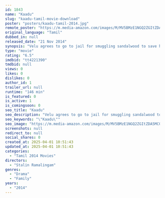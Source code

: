 ```yaml
---
id: 1843
name: "Kaadu"
slug: "kaadu-tamil-movie-download"
poster: "posters/kaadu-tamil-2014.jpg"
remote_poster: "https://m.media-amazon.com/images/M/MV5BMzE1NGQ2ZGItZDA5MC00ZTYyLThkMDctNTRiZjVhNmU2ZTMyXkEyXkFqcGdeQXVyMjA4OTI5NDQ@._V1_SX300.jpg"
original_language: "Tamil"
dubbed_in: null
released_date: "21 Nov 2014"
synopsis: "Velu agrees to go to jail for smuggling sandalwood to save his friend Karuna, whose aim is to become a forest officer. When Karuna's true colors come out, can Velu save the forest and its people?"
type: "movie"
rating: "6.5"
imdbid: "tt4221390"
tmdbid: null
views: 0
likes: 0
dislikes: 0
author_id: 1
trailer_url: null
runtime: "146 min"
is_featured: 0
is_active: 1
is_comingsoon: 0
seo_title: "Kaadu"
seo_description: "Velu agrees to go to jail for smuggling sandalwood to save his friend Karuna, whose aim is to become a forest officer. When Karuna's true colors come out, can Velu save the forest and its people?"
seo_keywords: "\"Kaadu\""
seo_image: "https://m.media-amazon.com/images/M/MV5BMzE1NGQ2ZGItZDA5MC00ZTYyLThkMDctNTRiZjVhNmU2ZTMyXkEyXkFqcGdeQXVyMjA4OTI5NDQ@._V1_SX300.jpg"
screenshots: null
redirect_to: null
social_shares: 0
created_at: 2025-04-01 10:51:43
updated_at: 2025-04-01 10:51:43
categories:
  - "Tamil 2014 Movies"
directors:
  - "Stalin Ramalingam"
genres:
  - "Drama"
  - "Family"
years:
  - "2014"
---
```

